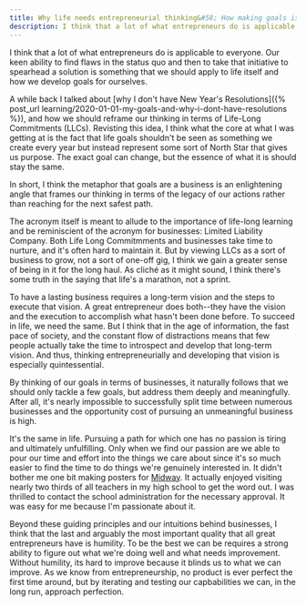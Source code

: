 ```yaml
---
title: Why life needs entrepreneurial thinking&#58; How making goals is like starting a business
description: I think that a lot of what entrepreneurs do is applicable to everyone. Our keen ability to find flaws in the status quo and then to take that initiative to spearhead a solution is something that we should apply to life itself and how we develop goals for ourselves.
---
```

I think that a lot of what entrepreneurs do is applicable to everyone. Our keen ability to find flaws in the status quo and then to take that initiative to spearhead a solution is something that we should apply to life itself and how we develop goals for ourselves.

A while back I talked about [why I don't have New Year's Resolutions]({% post_url learning/2020-01-01-my-goals-and-why-i-dont-have-resolutions %}), and how we should reframe our thinking in terms of Life-Long Commitments (LLCs). Revisting this idea, I think what the core at what I was getting at is the fact that life goals shouldn't be seen as something we create every year but instead represent some sort of North Star that gives us purpose. The exact goal can change, but the essence of what it is should stay the same. 

In short, I think the metaphor that goals are a business is an enlightening angle that frames our thinking in terms of the legacy of our actions rather than reaching for the next safest path.

The acronym itself is meant to allude to the importance of life-long learning and be reminiscient of the acronym for businesses: Limited Liability Company. Both Life Long Commitmments and businesses take time to nurture, and it's often hard to maintain it. But by viewing LLCs as a sort of business to grow, not a sort of one-off gig, I think we gain a greater sense of being in it for the long haul. As clich&eacute; as it might sound, I think there's some truth in the saying that life's a marathon, not a sprint.

To have a lasting business requires a long-term vision and the steps to execute that vision. A great entrepreneur does both--they have the vision and the execution to accomplish what hasn't been done before. To succeed in life, we need the same. But I think that in the age of information, the fast pace of society, and the constant flow of distractions means that few people actually take the time to introspect and develop that long-term vision. And thus, thinking entrepreneurially and developing that vision is especially quintessential.

By thinking of our goals in terms of businesses, it naturally follows that we should only tackle a few goals, but address them deeply and meaningfully. After all, it's nearly impossible to successfully split time between numerous businesses and the opportunity cost of pursuing an unmeaningful business is high. 

It's the same in life. Pursuing a path for which one has no passion is tiring and ultimately unfulfilling. Only when we find our passion are we able to pour our time and effort into the things we care about since it's so much easier to find the time to do things we're genuinely interested in. It didn't bother me one bit making posters for [Midway](https://gliu20.github.io/projects/midway/). It actually enjoyed visiting nearly two thirds of all teachers in my high school to get the word out. I was thrilled to contact the school administration for the necessary approval. It was easy for me because I'm passionate about it.   

Beyond these guiding principles and our intuitions behind businesses, I think that the last and arguably the most important quality that all great entrepreneurs have is humility. To be the best we can be requires a strong ability to figure out what we're doing well and what needs improvement. Without humility, its hard to improve because it blinds us to what we can improve. As we know from entrepreneurship, no product is ever perfect the first time around, but by iterating and testing our capbabilities we can, in the long run, approach perfection.